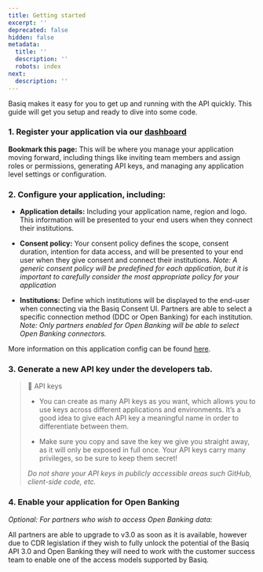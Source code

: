 ```yaml
---
title: Getting started
excerpt: ''
deprecated: false
hidden: false
metadata:
  title: ''
  description: ''
  robots: index
next:
  description: ''
---
```

Basiq makes it easy for you to get up and running with the API quickly. This guide will get you setup and ready to dive into some code. 

### 1. Register your application via our [dashboard](https://dashboard.basiq.io/)

**Bookmark this page:** This will be where you manage your application moving forward, including things like inviting team members and assign roles or permissions, generating API keys, and managing any application level settings or configuration.

### 2. Configure your application, including:

* **Application details:** Including your application name, region and logo. This information will be presented to your end users when they connect their institutions. 

* **Consent policy:** Your consent policy defines the scope, consent duration, intention for data access, and will be presented to your end user when they give consent and connect their institutions. *Note: A generic consent policy will be predefined for each application, but it is important to carefully consider the most appropriate policy for your application*

* **Institutions:** Define which institutions will be displayed to the end-user when connecting via the Basiq Consent UI. Partners are able to select a specific connection method (DDC or Open Banking) for each institution. *Note: Only partners enabled for Open Banking will be able to select Open Banking connectors.*

More information on this application config can be found [here](https://api.basiq.io/docs/dash-configuration). 

### 3. Generate a new API key under the developers tab.

> 🚧 API keys
>
> * You can create as many API keys as you want, which allows you to use keys across different applications and environments. It’s a good idea to give each API key a meaningful name in order to differentiate between them.
>
> * Make sure you copy and save the key we give you straight away, as it will only be exposed in full once. Your API keys carry many privileges, so be sure to keep them secret! 
>
> *Do not share your API keys in publicly accessible areas such GitHub, client-side code, etc.*

### 4. Enable your application for Open Banking

*Optional: For partners who wish to access Open Banking data:*

All partners are able to upgrade to v3.0 as soon as it is available, however due to CDR legislation if they wish to fully unlock the potential of the Basiq API 3.0 and Open Banking they will need to work with the customer success team to enable one of the access models supported by Basiq.
